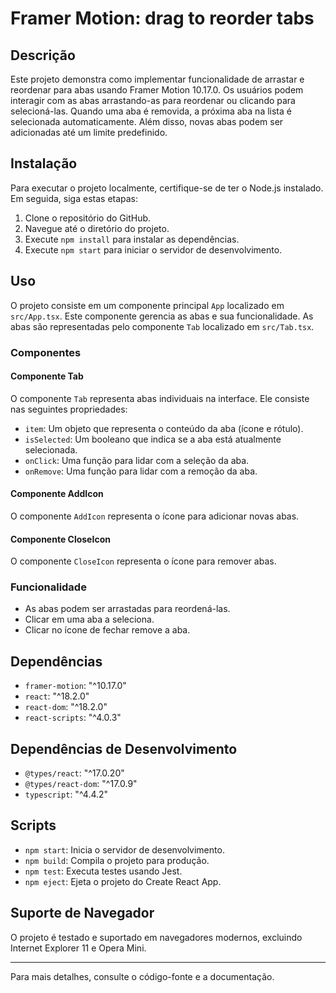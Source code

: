 # Framer Motion: drag to reorder tabs

## Descrição

Este projeto demonstra como implementar funcionalidade de arrastar e reordenar para abas usando Framer Motion 10.17.0. Os usuários podem interagir com as abas arrastando-as para reordenar ou clicando para selecioná-las. Quando uma aba é removida, a próxima aba na lista é selecionada automaticamente. Além disso, novas abas podem ser adicionadas até um limite predefinido.

## Instalação

Para executar o projeto localmente, certifique-se de ter o Node.js instalado. Em seguida, siga estas etapas:

1. Clone o repositório do GitHub.
2. Navegue até o diretório do projeto.
3. Execute `npm install` para instalar as dependências.
4. Execute `npm start` para iniciar o servidor de desenvolvimento.

## Uso

O projeto consiste em um componente principal `App` localizado em `src/App.tsx`. Este componente gerencia as abas e sua funcionalidade. As abas são representadas pelo componente `Tab` localizado em `src/Tab.tsx`.

### Componentes

#### Componente Tab

O componente `Tab` representa abas individuais na interface. Ele consiste nas seguintes propriedades:

- `item`: Um objeto que representa o conteúdo da aba (ícone e rótulo).
- `isSelected`: Um booleano que indica se a aba está atualmente selecionada.
- `onClick`: Uma função para lidar com a seleção da aba.
- `onRemove`: Uma função para lidar com a remoção da aba.

#### Componente AddIcon

O componente `AddIcon` representa o ícone para adicionar novas abas.

#### Componente CloseIcon

O componente `CloseIcon` representa o ícone para remover abas.

### Funcionalidade

- As abas podem ser arrastadas para reordená-las.
- Clicar em uma aba a seleciona.
- Clicar no ícone de fechar remove a aba.

## Dependências

- `framer-motion`: "^10.17.0"
- `react`: "^18.2.0"
- `react-dom`: "^18.2.0"
- `react-scripts`: "^4.0.3"

## Dependências de Desenvolvimento

- `@types/react`: "^17.0.20"
- `@types/react-dom`: "^17.0.9"
- `typescript`: "^4.4.2"

## Scripts

- `npm start`: Inicia o servidor de desenvolvimento.
- `npm build`: Compila o projeto para produção.
- `npm test`: Executa testes usando Jest.
- `npm eject`: Ejeta o projeto do Create React App.

## Suporte de Navegador

O projeto é testado e suportado em navegadores modernos, excluindo Internet Explorer 11 e Opera Mini.

---

Para mais detalhes, consulte o código-fonte e a documentação.

